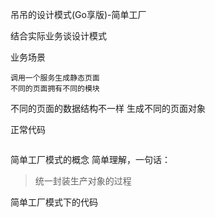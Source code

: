 吊吊的设计模式(Go享版)-简单工厂

结合实际业务谈设计模式

业务场景

```
调用一个服务生成静态页面
不同的页面拥有不同的模块
```

不同的页面的数据结构不一样
生成不同的页面对象

正常代码
```
```

简单工厂模式的概念
简单理解，一句话：
> 统一封装生产对象的过程

简单工厂模式下的代码
```
```



